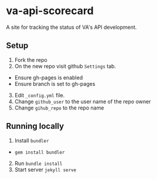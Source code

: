 # va-api-scorecard

A site for tracking the status of VA's API development.

## Setup

1. Fork the repo
2. On the new repo visit github `Settings` tab.
  - Ensure gh-pages is enabled
  - Ensure branch is set to gh-pages
3. Edit `_config.yml` file.
4. Change `github_user` to the user name of the repo owner
5. Change `gihub_repo` to the repo name

## Running locally

1. Install `bundler`
  - `gem install bundler`
2. Run `bundle install`
3. Start server `jekyll serve`

